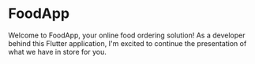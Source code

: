 # FoodApp
Welcome to FoodApp, your online food ordering solution! As a developer behind this Flutter application, I'm excited to continue the presentation of what we have in store for you.
